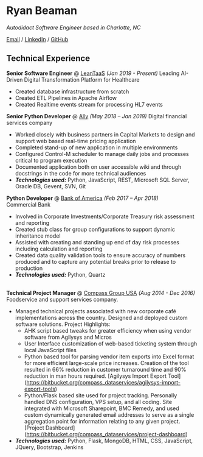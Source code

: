 # Ryan Beaman

_Autodidact Software Engineer based in Charlotte, NC_ <br>

[Email](mailto:wisdomwolf@gmail.com) / [LinkedIn](https://www.linkedin.com/in/ryan-beaman-6b0924121) / [GitHub](https://github.com/WisdomWolf/)

## Technical Experience

**Senior Software Engineer** @ [LeanTaaS](https://leantaas.com/) _(Jan 2019 - Present)_
Leading AI-Driven Digital Transformation Platform for Healthcare
  - Created database infrastructure from scratch
  - Created ETL Pipelines in Apache Airflow
  - Created Realtime events stream for processing HL7 events

**Senior Python Developer** @ [Ally](https://www.ally.com/) _(May 2018 – Jan 2019)_
Digital financial services company
  - Worked closely with business partners in Capital Markets to design and support web based real-time pricing application
  - Completed stand-up of new application in multiple environments
  - Configured Control-M scheduler to manage daily jobs and processes critical to program execution
  - Documented application both on user accessible wiki and through docstrings in the code for more technical audiences
  - **_Technologies used:_** Python, JavaScript, REST, Microsoft SQL Server, Oracle DB, Gevent, SVN, Git

**Python Developer** @ [Bank of America](https://www.bankofamerica.com/) _(Feb 2017 – Apr 2018)_ <br>
Commercial Bank
  - Involved in Corporate Investments/Corporate Treasury risk assessment and reporting
  - Created stub class for group configurations to support dynamic inheritance model
  - Assisted with creating and standing up end of day risk processes including calculation and reporting
  - Created data quality validation tools to ensure accuracy of numbers produced and to capture any potential breaks prior to release to production
  - **_Technologies used:_** Python, Quartz
  <br><br>

**Technical Project Manager** @ [Compass Group USA](https://www.compass-usa.com/) _(Aug 2014 - Dec 2016)_ <br>
Foodservice and support services company.
  - Managed technical projects associated with new corporate café implementations across the country.  Designed and deployed custom software solutions.  Project Highlights:
    - AHK script based tweaks for greater efficiency when using vendor software from Agilysys and Micros
    - User Interface customization of web-based ticketing system through local JavaScript files
    - Python based tool for parsing vendor item exports into Excel format for more efficient large-scale price increases.  Creation of the tool resulted in 66% reduction in customer turnaround time and 90% reduction in man hours required. [Agilysys Import Export Tool] (https://bitbucket.org/compass_dataservices/agilysys-import-export-tools)
    - Python/Flask based site used for project tracking.  Personally handled DNS configuration, VPS setup, and all coding.  Site integrated with Microsoft Sharepoint, BMC Remedy, and used custom dynamically generated email addresses to serve as a single aggregation point for information relating to any given project. [Project Dashboard] (https://bitbucket.org/compass_dataservices/project-dashboard)
  - **_Technologies used:_** Python, Flask, MongoDB, HTML, CSS, JavaScript, JQuery, Bootstrap, Jenkins
  <br><br>
